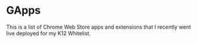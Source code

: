 # GApps

This is a list of Chrome Web Store apps and extensions that I recently went live deployed for my K12 Whitelist.